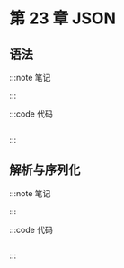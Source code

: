 # 第 23 章 JSON

## 语法

:::note 笔记

:::

:::code 代码

```js
```

:::

## 解析与序列化

:::note 笔记

:::

:::code 代码

```js
```

:::
